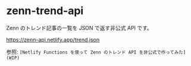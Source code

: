 # zenn-trend-api

Zenn のトレンド記事の一覧を JSON で返す非公式 API です。

https://zenn-api.netlify.app/trend.json

参照: `[Netlify Functions を使って Zenn のトレンド API を非公式で作ってみた](WIP)`
